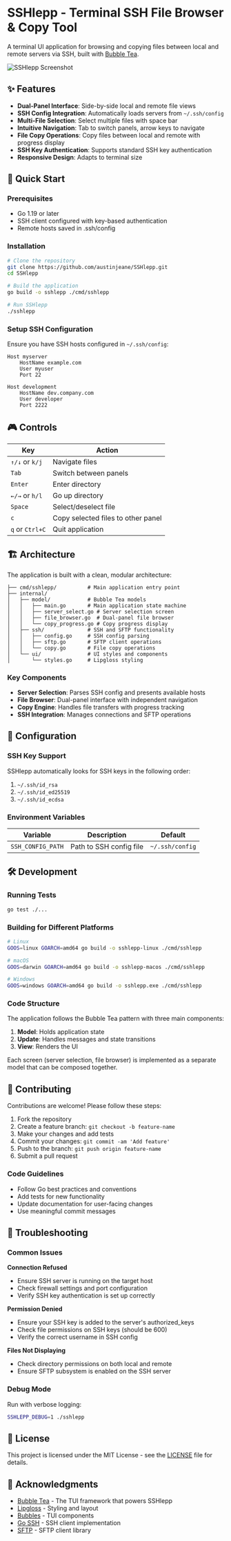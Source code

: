 # SSHlepp - Terminal SSH File Browser & Copy Tool

A terminal UI application for browsing and copying files between local and remote servers via SSH, built with [Bubble Tea](https://github.com/charmbracelet/bubbletea).

![SSHlepp Screenshot](./examples/screenshot.png)

## ✨ Features

- **Dual-Panel Interface**: Side-by-side local and remote file views
- **SSH Config Integration**: Automatically loads servers from `~/.ssh/config`
- **Multi-File Selection**: Select multiple files with space bar
- **Intuitive Navigation**: Tab to switch panels, arrow keys to navigate
- **File Copy Operations**: Copy files between local and remote with progress display
- **SSH Key Authentication**: Supports standard SSH key authentication
- **Responsive Design**: Adapts to terminal size

## 🚀 Quick Start

### Prerequisites

- Go 1.19 or later
- SSH client configured with key-based authentication
- Remote hosts saved in .ssh/config

### Installation

```bash
# Clone the repository
git clone https://github.com/austinjeane/SSHlepp.git
cd SSHlepp

# Build the application
go build -o sshlepp ./cmd/sshlepp

# Run SSHlepp
./sshlepp
```

### Setup SSH Configuration

Ensure you have SSH hosts configured in `~/.ssh/config`:

```
Host myserver
    HostName example.com
    User myuser
    Port 22

Host development
    HostName dev.company.com
    User developer
    Port 2222
```

## 🎮 Controls

| Key | Action |
|-----|--------|
| `↑/↓` or `k/j` | Navigate files |
| `Tab` | Switch between panels |
| `Enter` | Enter directory |
| `←/→` or `h/l` | Go up directory |
| `Space` | Select/deselect file |
| `c` | Copy selected files to other panel |
| `q` or `Ctrl+C` | Quit application |

## 🏗️ Architecture

The application is built with a clean, modular architecture:

```
├── cmd/sshlepp/          # Main application entry point
├── internal/
│   ├── model/            # Bubble Tea models
│   │   ├── main.go       # Main application state machine
│   │   ├── server_select.go # Server selection screen
│   │   ├── file_browser.go  # Dual-panel file browser
│   │   └── copy_progress.go # Copy progress display
│   ├── ssh/              # SSH and SFTP functionality
│   │   ├── config.go     # SSH config parsing
│   │   ├── sftp.go       # SFTP client operations
│   │   └── copy.go       # File copy operations
│   └── ui/               # UI styles and components
│       └── styles.go     # Lipgloss styling
```

### Key Components

- **Server Selection**: Parses SSH config and presents available hosts
- **File Browser**: Dual-panel interface with independent navigation
- **Copy Engine**: Handles file transfers with progress tracking
- **SSH Integration**: Manages connections and SFTP operations

## 🔧 Configuration

### SSH Key Support

SSHlepp automatically looks for SSH keys in the following order:
1. `~/.ssh/id_rsa`
2. `~/.ssh/id_ed25519`
3. `~/.ssh/id_ecdsa`

### Environment Variables

| Variable | Description | Default |
|----------|-------------|---------|
| `SSH_CONFIG_PATH` | Path to SSH config file | `~/.ssh/config` |

## 🛠️ Development

### Running Tests

```bash
go test ./...
```

### Building for Different Platforms

```bash
# Linux
GOOS=linux GOARCH=amd64 go build -o sshlepp-linux ./cmd/sshlepp

# macOS
GOOS=darwin GOARCH=amd64 go build -o sshlepp-macos ./cmd/sshlepp

# Windows
GOOS=windows GOARCH=amd64 go build -o sshlepp.exe ./cmd/sshlepp
```

### Code Structure

The application follows the Bubble Tea pattern with three main components:

1. **Model**: Holds application state
2. **Update**: Handles messages and state transitions  
3. **View**: Renders the UI

Each screen (server selection, file browser) is implemented as a separate model that can be composed together.

## 🤝 Contributing

Contributions are welcome! Please follow these steps:

1. Fork the repository
2. Create a feature branch: `git checkout -b feature-name`
3. Make your changes and add tests
4. Commit your changes: `git commit -am 'Add feature'`
5. Push to the branch: `git push origin feature-name`
6. Submit a pull request

### Code Guidelines

- Follow Go best practices and conventions
- Add tests for new functionality
- Update documentation for user-facing changes
- Use meaningful commit messages

## 🐛 Troubleshooting

### Common Issues

**Connection Refused**
- Ensure SSH server is running on the target host
- Check firewall settings and port configuration
- Verify SSH key authentication is set up correctly

**Permission Denied**
- Ensure your SSH key is added to the server's authorized_keys
- Check file permissions on SSH keys (should be 600)
- Verify the correct username in SSH config

**Files Not Displaying**
- Check directory permissions on both local and remote
- Ensure SFTP subsystem is enabled on the SSH server

### Debug Mode

Run with verbose logging:
```bash
SSHLEPP_DEBUG=1 ./sshlepp
```

## 📄 License

This project is licensed under the MIT License - see the [LICENSE](LICENSE) file for details.

## 🙏 Acknowledgments

- [Bubble Tea](https://github.com/charmbracelet/bubbletea) - The TUI framework that powers SSHlepp
- [Lipgloss](https://github.com/charmbracelet/lipgloss) - Styling and layout
- [Bubbles](https://github.com/charmbracelet/bubbles) - TUI components
- [Go SSH](https://golang.org/x/crypto/ssh) - SSH client implementation
- [SFTP](https://github.com/pkg/sftp) - SFTP client library

